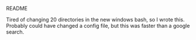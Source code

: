 README

Tired of changing 20 directories in the new windows bash, so I wrote this.
Probably could have changed a config file, but this was faster than a google search.
